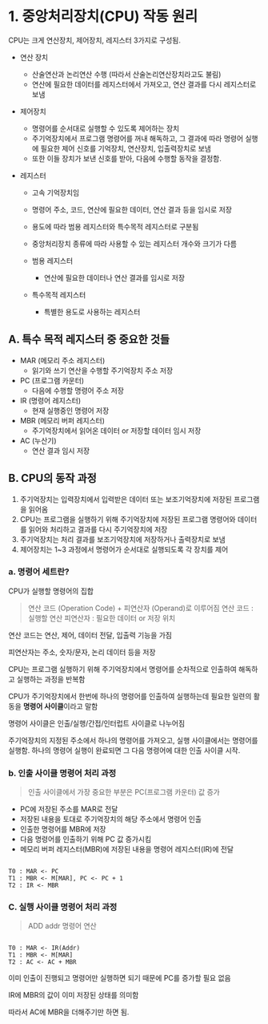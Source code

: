# 1. 중앙처리장치(CPU) 작동 원리

CPU는 크게 연산장치, 제어장치, 레지스터 3가지로 구성됨.

- 연산 장치
	- 산술연산과 논리연산 수행 (따라서 산술논리연산장치라고도 불림)
	- 연산에 필요한 데이터를 레지스터에서 가져오고, 연산 결과를 다시 레지스터로 보냄

- 제어장치
	- 명령어를 순서대로 실행할 수 있도록 제어하는 장치
	- 주기억장치에서 프로그램 명령어를 꺼내 해독하고, 그 결과에 따라 명령어 실행에 필요한 제어 신호를 기억장치, 연산장치, 입출력장치로 보냄
	- 또한 이들 장치가 보낸 신호를 받아, 다음에 수행할 동작을 결정함.

- 레지스터
	- 고속 기억장치임
	- 명령어 주소, 코드, 연산에 필요한 데이터, 연산 결과 등을 임시로 저장
	- 용도에 따라 범용 레지스터와 특수목적 레지스터로 구분됨
	- 중앙처리장치 종류에 따라 사용할 수 있는 레지스터 개수와 크기가 다름


	- 범용 레지스터
		- 연산에 필요한 데이터나 연산 결과를 임시로 저장
	- 특수목적 레지스터
		- 특별한 용도로 사용하는 레지스터

## A. 특수 목적 레지스터 중 중요한 것들

- MAR (메모리 주소 레지스터)
	- 읽기와 쓰기 연산을 수행할 주기억장치 주소 저장
- PC (프로그램 카운터)
	- 다음에 수행할 명령어 주소 저장
- IR (명령어 레지스터)
	- 현재 실행중인 명령어 저장
- MBR (메모리 버퍼 레지스터)
	- 주기억장치에서 읽어온 데이터 or 저장할 데이터 임시 저장
- AC (누산기)
	- 연산 결과 임시 저장

## B. CPU의 동작 과정

1. 주기억장치는 입력장치에서 입력받은 데이터 또는 보조기억장치에 저장된 프로그램을 읽어옴
2. CPU는 프로그램을 실행하기 위해 주기억장치에 저장된 프로그램 명령어와 데이터를 읽어와 처리하고 결과를 다시 주기억장치에 저장
3. 주기억장치는 처리 결과를 보조기억장치에 저장하거나 출력장치로 보냄
4. 제어장치는 1~3 과정에서 명령어가 순서대로 실행되도록 각 장치를 제어

### a. 명령어 세트란?

CPU가 실행할 명령어의 집합

> 연산 코드 (Operation Code) + 피연산자 (Operand)로 이루어짐
> 연산 코드 : 실행할 연산
> 피연산자 : 필요한 데이터 or 저장 위치

연산 코드는 연산, 제어, 데이터 전달, 입출력 기능을 가짐

피연산자는 주소, 숫자/문자, 논리 데이터 등을 저장

CPU는 프로그램 실행하기 위해 주기억장치에서 명령어를 순차적으로 인출하여 해독하고 실행하는 과정을 반복함

CPU가 주기억장치에서 한번에 하나의 명령어를 인출하여 실행하는데 필요한 일련의 활동을 **명령어 사이클**이라고 말함

명령어 사이클은 인출/실행/간접/인터럽트 사이클로 나누어짐

주기억장치의 지정된 주소에서 하나의 명령어를 가져오고, 실행 사이클에서는 명령어를 실행함. 하나의 명령어 실행이 완료되면 그 다음 명령어에 대한 인출 사이클 시작.

### b. 인출 사이클 명령어 처리 과정

> 인출 사이클에서 가장 중요한 부분은 PC(프로그램 카운터) 값 증가

- PC에 저장된 주소를 MAR로 전달
- 저장된 내용을 토대로 주기억장치의 해당 주소에서 명령어 인출
- 인출한 명령어를 MBR에 저장
- 다음 명령어를 인출하기 위해 PC 값 증가시킴
- 메모리 버퍼 레지스터(MBR)에 저장된 내용을 명령어 레지스터(IR)에 전달

```

T0 : MAR <- PC
T1 : MBR <- M[MAR], PC <- PC + 1
T2 : IR <- MBR

```

### C. 실행 사이클 명령어 처리 과정

> ADD addr 명령어 연산

```

T0 : MAR <- IR(Addr)
T1 : MBR <- M[MAR]
T2 : AC <- AC + MBR

```

이미 인출이 진행되고 명령어만 실행하면 되기 때문에 PC를 증가할 필요 없음

IR에 MBR의 값이 이미 저장된 상태를 의미함

따라서 AC에 MBR을 더해주기만 하면 됨.